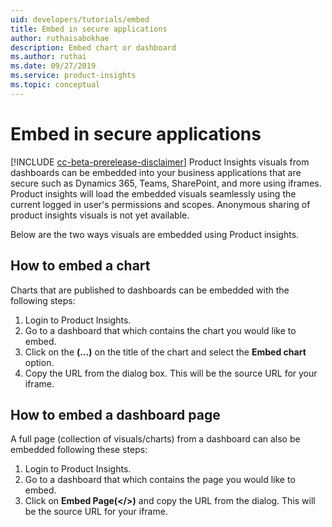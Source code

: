 ```yaml
---
uid: developers/tutorials/embed
title: Embed in secure applications
author: ruthaisabokhae
description: Embed chart or dashboard
ms.author: ruthai
ms.date: 09/27/2019
ms.service: product-insights
ms.topic: conceptual
---
```


# Embed in secure applications

[!INCLUDE [cc-beta-prerelease-disclaimer]( includes/cc-beta-prerelease-disclaimer.md)]
Product Insights visuals from dashboards can be embedded into your business applications that are secure such as Dynamics 365, Teams, SharePoint, and more using iframes. Product insights will load the embedded visuals seamlessly using the current logged in user's permissions and scopes. Anonymous sharing of product insights visuals is not yet available.

Below are the two ways visuals are embedded using Product insights.

## How to embed a chart

Charts that are published to dashboards can be embedded with the following steps:

1. Login to Product Insights.
2. Go to a dashboard that which contains the chart you would like to embed.
3. Click on the **(…)** on the title of the chart and select the **Embed chart** option.
4. Copy the URL from the dialog box. This will be the source URL for your iframe.

## How to embed a dashboard page

A full page (collection of visuals/charts) from a dashboard can also be embedded following these steps:

1. Login to Product Insights.
2. Go to a dashboard that which contains the page you would like to embed.
3. Click on **Embed Page(</>)** and copy the URL from the dialog. This will be the source URL for your iframe.
